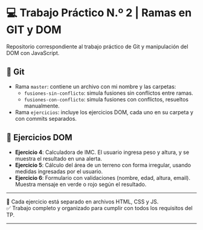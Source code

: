 # 💻 Trabajo Práctico N.º 2 | Ramas en GIT y DOM

Repositorio correspondiente al trabajo práctico de Git y manipulación del DOM con JavaScript.

## 🔀 Git

- Rama `master`: contiene un archivo con mi nombre y las carpetas:
  - `fusiones-sin-conflicto`: simula fusiones sin conflictos entre ramas.
  - `fusiones-con-conflicto`: simula fusiones con conflictos, resueltos manualmente.
- Rama `ejercicios`: incluye los ejercicios DOM, cada uno en su carpeta y con commits separados.

## 🧩 Ejercicios DOM

- **Ejercicio 4**: Calculadora de IMC. El usuario ingresa peso y altura, y se muestra el resultado en una alerta.
- **Ejercicio 5**: Cálculo del área de un terreno con forma irregular, usando medidas ingresadas por el usuario.
- **Ejercicio 6**: Formulario con validaciones (nombre, edad, altura, email). Muestra mensaje en verde o rojo según el resultado.

---

📁 Cada ejercicio está separado en archivos HTML, CSS y JS.  
✅ Trabajo completo y organizado para cumplir con todos los requisitos del TP.

---
